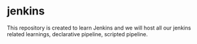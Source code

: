 # jenkins

This repository is created to learn Jenkins and we will host all our jenkins related learnings, declarative pipeline, scripted pipeline.